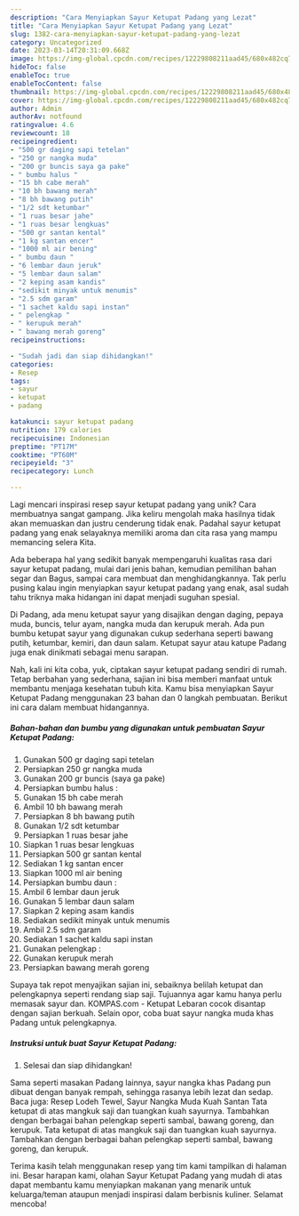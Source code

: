 ```yaml
---
description: "Cara Menyiapkan Sayur Ketupat Padang yang Lezat"
title: "Cara Menyiapkan Sayur Ketupat Padang yang Lezat"
slug: 1382-cara-menyiapkan-sayur-ketupat-padang-yang-lezat
category: Uncategorized
date: 2023-03-14T20:31:09.668Z
image: https://img-global.cpcdn.com/recipes/12229808211aad45/680x482cq70/sayur-ketupat-padang-foto-resep-utama.jpg
hideToc: false
enableToc: true
enableTocContent: false
thumbnail: https://img-global.cpcdn.com/recipes/12229808211aad45/680x482cq70/sayur-ketupat-padang-foto-resep-utama.jpg
cover: https://img-global.cpcdn.com/recipes/12229808211aad45/680x482cq70/sayur-ketupat-padang-foto-resep-utama.jpg
author: Admin
authorAv: notfound
ratingvalue: 4.6
reviewcount: 18
recipeingredient:
- "500 gr daging sapi tetelan"
- "250 gr nangka muda"
- "200 gr buncis saya ga pake"
- " bumbu halus "
- "15 bh cabe merah"
- "10 bh bawang merah"
- "8 bh bawang putih"
- "1/2 sdt ketumbar"
- "1 ruas besar jahe"
- "1 ruas besar lengkuas"
- "500 gr santan kental"
- "1 kg santan encer"
- "1000 ml air bening"
- " bumbu daun "
- "6 lembar daun jeruk"
- "5 lembar daun salam"
- "2 keping asam kandis"
- "sedikit minyak untuk menumis"
- "2.5 sdm garam"
- "1 sachet kaldu sapi instan"
- " pelengkap "
- " kerupuk merah"
- " bawang merah goreng"
recipeinstructions:

- "Sudah jadi dan siap dihidangkan!"
categories:
- Resep
tags:
- sayur
- ketupat
- padang

katakunci: sayur ketupat padang 
nutrition: 179 calories
recipecuisine: Indonesian
preptime: "PT17M"
cooktime: "PT60M"
recipeyield: "3"
recipecategory: Lunch

---
```





Lagi mencari inspirasi resep sayur ketupat padang yang unik? Cara membuatnya sangat gampang. Jika keliru mengolah maka hasilnya tidak akan memuaskan dan justru cenderung tidak enak. Padahal sayur ketupat padang yang enak selayaknya memiliki aroma dan cita rasa yang mampu memancing selera Kita.





Ada beberapa hal yang sedikit banyak mempengaruhi kualitas rasa dari sayur ketupat padang, mulai dari jenis bahan, kemudian pemilihan bahan segar dan Bagus, sampai cara membuat dan menghidangkannya. Tak perlu pusing kalau ingin menyiapkan sayur ketupat padang yang enak,      asal sudah tahu triknya maka hidangan ini dapat menjadi suguhan spesial.














Di Padang, ada menu ketupat sayur yang disajikan dengan daging, pepaya muda, buncis, telur ayam, nangka muda dan kerupuk merah. Ada pun bumbu ketupat sayur yang digunakan cukup sederhana seperti bawang putih, ketumbar, kemiri, dan daun salam. Ketupat sayur atau katupe Padang juga enak dinikmati sebagai menu sarapan.






Nah, kali ini kita coba, yuk, ciptakan sayur ketupat padang sendiri di rumah. Tetap berbahan yang sederhana, sajian ini bisa memberi manfaat untuk membantu menjaga kesehatan tubuh kita. Kamu bisa menyiapkan Sayur Ketupat Padang menggunakan 23 bahan dan 0 langkah pembuatan. Berikut ini cara dalam membuat hidangannya.

<!--inarticleads1-->

##### Bahan-bahan dan bumbu yang digunakan untuk pembuatan Sayur Ketupat Padang:

1. Gunakan 500 gr daging sapi tetelan
1. Persiapkan 250 gr nangka muda
1. Gunakan 200 gr buncis (saya ga pake)
1. Persiapkan  bumbu halus :
1. Gunakan 15 bh cabe merah
1. Ambil 10 bh bawang merah
1. Persiapkan 8 bh bawang putih
1. Gunakan 1/2 sdt ketumbar
1. Persiapkan 1 ruas besar jahe
1. Siapkan 1 ruas besar lengkuas
1. Persiapkan 500 gr santan kental
1. Sediakan 1 kg santan encer
1. Siapkan 1000 ml air bening
1. Persiapkan  bumbu daun :
1. Ambil 6 lembar daun jeruk
1. Gunakan 5 lembar daun salam
1. Siapkan 2 keping asam kandis
1. Sediakan sedikit minyak untuk menumis
1. Ambil 2.5 sdm garam
1. Sediakan 1 sachet kaldu sapi instan
1. Gunakan  pelengkap :
1. Gunakan  kerupuk merah
1. Persiapkan  bawang merah goreng


Supaya tak repot menyajikan sajian ini, sebaiknya belilah ketupat dan pelengkapnya seperti rendang siap saji. Tujuannya agar kamu hanya perlu memasak sayur dan. KOMPAS.com - Ketupat Lebaran cocok disantap dengan sajian berkuah. Selain opor, coba buat sayur nangka muda khas Padang untuk pelengkapnya. 

<!--inarticleads2-->

##### Instruksi untuk buat Sayur Ketupat Padang:


1. Selesai dan siap dihidangkan!

Sama seperti masakan Padang lainnya, sayur nangka khas Padang pun dibuat dengan banyak rempah, sehingga rasanya lebih lezat dan sedap. Baca juga: Resep Lodeh Tewel, Sayur Nangka Muda Kuah Santan Tata ketupat di atas mangkuk saji dan tuangkan kuah sayurnya. Tambahkan dengan berbagai bahan pelengkap seperti sambal, bawang goreng, dan kerupuk. Tata ketupat di atas mangkuk saji dan tuangkan kuah sayurnya. Tambahkan dengan berbagai bahan pelengkap seperti sambal, bawang goreng, dan kerupuk. 

Terima kasih telah menggunakan resep yang tim kami tampilkan di halaman ini. Besar harapan kami, olahan Sayur Ketupat Padang yang mudah di atas dapat membantu kamu menyiapkan makanan yang menarik untuk keluarga/teman ataupun menjadi inspirasi dalam berbisnis kuliner. Selamat mencoba!
